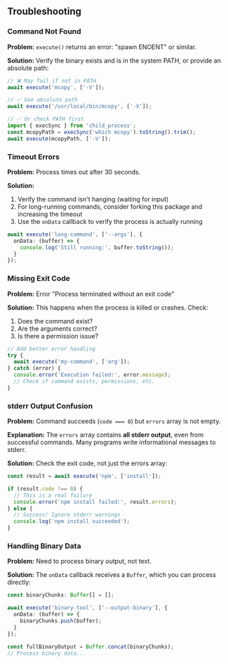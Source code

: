 ## Troubleshooting

### Command Not Found

**Problem:** `execute()` returns an error: "spawn ENOENT" or similar.

**Solution:** Verify the binary exists and is in the system PATH, or provide an absolute path:

```typescript
// ❌ May fail if not in PATH
await execute('mcopy', ['-V']);

// ✅ Use absolute path
await execute('/usr/local/bin/mcopy', ['-V']);

// ✅ Or check PATH first
import { execSync } from 'child_process';
const mcopyPath = execSync('which mcopy').toString().trim();
await execute(mcopyPath, ['-V']);
```

### Timeout Errors

**Problem:** Process times out after 30 seconds.

**Solution:**
1. Verify the command isn't hanging (waiting for input)
2. For long-running commands, consider forking this package and increasing the timeout
3. Use the `onData` callback to verify the process is actually running

```typescript
await execute('long-command', ['--args'], {
  onData: (buffer) => {
    console.log('Still running:', buffer.toString());
  }
});
```

### Missing Exit Code

**Problem:** Error "Process terminated without an exit code"

**Solution:** This happens when the process is killed or crashes. Check:
1. Does the command exist?
2. Are the arguments correct?
3. Is there a permission issue?

```typescript
// Add better error handling
try {
  await execute('my-command', ['arg']);
} catch (error) {
  console.error('Execution failed:', error.message);
  // Check if command exists, permissions, etc.
}
```

### stderr Output Confusion

**Problem:** Command succeeds (`code === 0`) but `errors` array is not empty.

**Explanation:** The `errors` array contains **all stderr output**, even from successful commands. Many programs write informational messages to stderr.

**Solution:** Check the exit code, not just the errors array:

```typescript
const result = await execute('npm', ['install']);

if (result.code !== 0) {
  // This is a real failure
  console.error('npm install failed:', result.errors);
} else {
  // Success! Ignore stderr warnings
  console.log('npm install succeeded');
}
```

### Handling Binary Data

**Problem:** Need to process binary output, not text.

**Solution:** The `onData` callback receives a `Buffer`, which you can process directly:

```typescript
const binaryChunks: Buffer[] = [];

await execute('binary-tool', ['--output-binary'], {
  onData: (buffer) => {
    binaryChunks.push(buffer);
  }
});

const fullBinaryOutput = Buffer.concat(binaryChunks);
// Process binary data...
```

